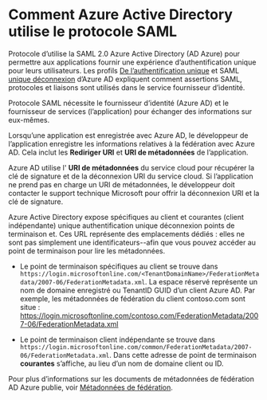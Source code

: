 <properties
    pageTitle="Référence au protocole Azure AD SAML | Microsoft Azure"
    description="Cet article fournit une vue d’ensemble des profils de l’authentification unique et SAML Sign-Out unique dans Azure Active Directory."
    services="active-directory"
    documentationCenter=".net"
    authors="priyamohanram"
    manager="mbaldwin"
    editor=""/>

<tags
    ms.service="active-directory"
    ms.workload="identity"
    ms.tgt_pltfrm="na"
    ms.devlang="na"
    ms.topic="article"
    ms.date="06/23/2016"
    ms.author="priyamo"/>


# <a name="how-azure-active-directory-uses-the-saml-protocol"></a>Comment Azure Active Directory utilise le protocole SAML

Protocole d’utilise la SAML 2.0 Azure Active Directory (AD Azure) pour permettre aux applications fournir une expérience d’authentification unique pour leurs utilisateurs. Les profils [De l’authentification unique](active-directory-single-sign-on-protocol-reference.md) et SAML [unique déconnexion](active-directory-single-sign-out-protocol-reference.md) d’Azure AD expliquent comment assertions SAML, protocoles et liaisons sont utilisés dans le service fournisseur d’identité.

Protocole SAML nécessite le fournisseur d’identité (Azure AD) et le fournisseur de services (l’application) pour échanger des informations sur eux-mêmes.

Lorsqu’une application est enregistrée avec Azure AD, le développeur de l’application enregistre les informations relatives à la fédération avec Azure AD. Cela inclut les **Rediriger URI** et **URI de métadonnées** de l’application.

Azure AD utilise l' **URI de métadonnées** du service cloud pour récupérer la clé de signature et de la déconnexion URI du service cloud. Si l’application ne prend pas en charge un URI de métadonnées, le développeur doit contacter le support technique Microsoft pour offrir la déconnexion URI et la clé de signature.

Azure Active Directory expose spécifiques au client et courantes (client indépendante) unique authentification unique déconnexion points de terminaison et. Ces URL représente des emplacements dédiés : elles ne sont pas simplement une identificateurs--afin que vous pouvez accéder au point de terminaison pour lire les métadonnées.

 - Le point de terminaison spécifiques au client se trouve dans `https://login.microsoftonline.com/<TenantDomainName>/FederationMetadata/2007-06/FederationMetadata.xml`.  La <TenantDomainName> espace réservé représente un nom de domaine enregistré ou TenantID GUID d’un client Azure AD. Par exemple, les métadonnées de fédération du client contoso.com sont situe : https://login.microsoftonline.com/contoso.com/FederationMetadata/2007-06/FederationMetadata.xml

- Le point de terminaison client indépendante se trouve dans `https://login.microsoftonline.com/common/FederationMetadata/2007-06/FederationMetadata.xml`. Dans cette adresse de point de terminaison **courantes** s’affiche, au lieu d’un nom de domaine client ou ID.

Pour plus d’informations sur les documents de métadonnées de fédération AD Azure publie, voir [Métadonnées de fédération](active-directory-federation-metadata.md).
